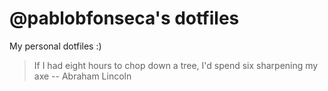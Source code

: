 # @pablobfonseca's dotfiles

My personal dotfiles :)

> If I had eight hours to chop down a tree, I'd spend six sharpening my axe --
> Abraham Lincoln
